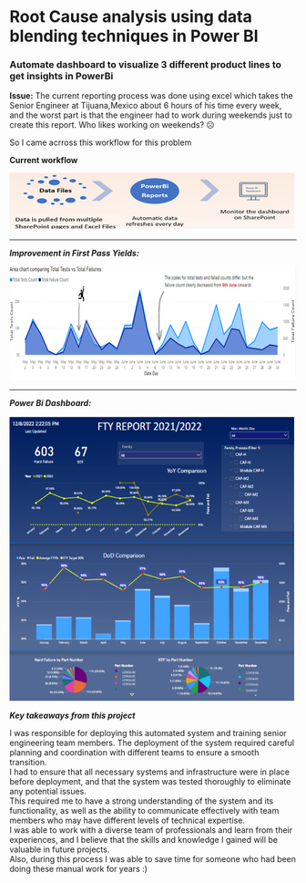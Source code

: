 # Root Cause analysis using data blending techniques in Power BI

### Automate dashboard to visualize 3 different product lines to get insights in PowerBi

**Issue:**  The current reporting process was done using excel which takes the Senior Engineer at Tijuana,Mexico about 6 hours of his time every week, and the worst part is that the engineer had to work during weekends just to create this report. Who likes working on weekends? ☹

So I came acrross this workflow for this problem 

**Current workflow**

<img src="images/workflow_2.png" WIDTH="500" HEIGHT="100">

<br>

-----
_**Improvement in First Pass Yields:**_

<img src="images/improvement 2.png" WIDTH="700" HEIGHT="200">




-----

_**Power Bi Dashboard:**_

<img src="images/one_cell_new1.png" WIDTH="500" HEIGHT="500">


_**Key takeaways from this project**_

I was responsible for deploying this automated system and training senior engineering team members. The deployment of the system required careful planning and coordination with different teams to ensure a smooth transition. <br> I had to ensure that all necessary systems and infrastructure were in place before deployment, and that the system was tested thoroughly to eliminate any potential issues. <br> This required me to have a strong understanding of the system and its functionality, as well as the ability to communicate effectively with team members who may have different levels of technical expertise. <br> I was able to work with a diverse team of professionals and learn from their experiences, and I believe that the skills and knowledge I gained will be valuable in future projects. <br>
Also, during this process I was able to save time for someone who had been doing these manual work for years :) 
